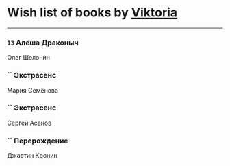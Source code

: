 # Wish list of books by [Viktoria](https://ok.ru/profile/536771522733)
---

### `13` Алёша Драконыч
Олег Шелонин

### `` Экстрасенс
Мария Семёнова

### `` Экстрасенс
Сергей Асанов

### `` Перерождение
Джастин Кронин

